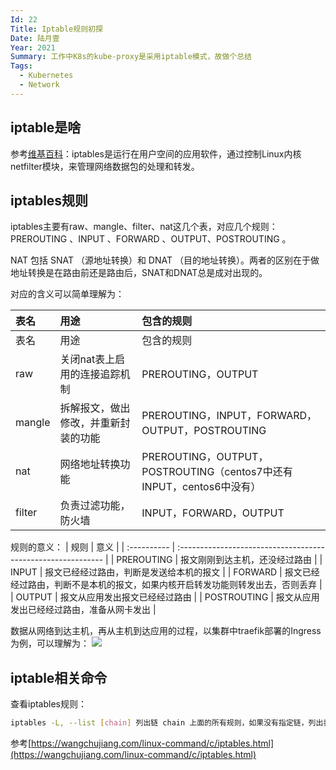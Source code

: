 ```yaml
---
Id: 22
Title: Iptable规则初探
Date: 陆月壹
Year: 2021
Summary: 工作中K8s的kube-proxy是采用iptable模式，故做个总结
Tags:
  - Kubernetes
  - Network
---
```

## iptable是啥

参考[维基百科](https://zh.wikipedia.org/wiki/Iptables)：iptables是运行在用户空间的应用软件，通过控制Linux内核netfilter模块，来管理网络数据包的处理和转发。

## iptables规则

iptables主要有raw、mangle、filter、nat这几个表，对应几个规则：PREROUTING 、INPUT 、FORWARD 、OUTPUT、POSTROUTING 。

NAT 包括 SNAT （源地址转换）和 DNAT （目的地址转换）。两者的区别在于做地址转换是在路由前还是路由后，SNAT和DNAT总是成对出现的。

对应的含义可以简单理解为：

| 表名   | 用途                                 | 包含的规则                                                   |
| :----- | :----------------------------------- | :----------------------------------------------------------- |
| 表名   | 用途                                 | 包含的规则                                                   |
| raw    | 关闭nat表上启用的连接追踪机制        | PREROUTING，OUTPUT                                           |
| mangle | 拆解报文，做出修改，并重新封装的功能 | PREROUTING，INPUT，FORWARD，OUTPUT，POSTROUTING              |
| nat    | 网络地址转换功能                     | PREROUTING，OUTPUT，POSTROUTING（centos7中还有INPUT，centos6中没有） |
| filter | 负责过滤功能，防火墙                 | INPUT，FORWARD，OUTPUT                                       |

规则的意义：
| 规则        | 意义                                                         |
| :---------- | :----------------------------------------------------------- |
| PREROUTING  | 报文刚刚到达主机，还没经过路由                               |
| INPUT       | 报文已经经过路由，判断是发送给本机的报文                     |
| FORWARD     | 报文已经经过路由，判断不是本机的报文，如果内核开启转发功能则转发出去，否则丢弃 |
| OUTPUT      | 报文从应用发出报文已经经过路由                               |
| POSTROUTING | 报文从应用发出已经经过路由，准备从网卡发出                   |

数据从网络到达主机，再从主机到达应用的过程，以集群中traefik部署的Ingress为例，可以理解为：
![](https://hindung.oss-cn-beijing.aliyuncs.com/img/002T8chSgy1gr2r3bnr1bj60dd0b5my602.jpg)

## iptable相关命令

查看iptables规则：

```bash
iptables -L, --list [chain] 列出链 chain 上面的所有规则，如果没有指定链，列出表上所有链的所有规则
```

参考[https://wangchujiang.com/linux-command/c/iptables.html](https://wangchujiang.com/linux-command/c/iptables.html)